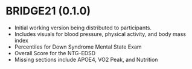 # BRIDGE21 (0.1.0)

* Initial working version being distributed to participants.
* Includes visuals for blood pressure, physical activity, and body mass index
* Percentiles for Down Syndrome Mental State Exam
* Overall Score for the NTG-EDSD
* Missing sections include APOE4, VO2 Peak, and Nutrition
